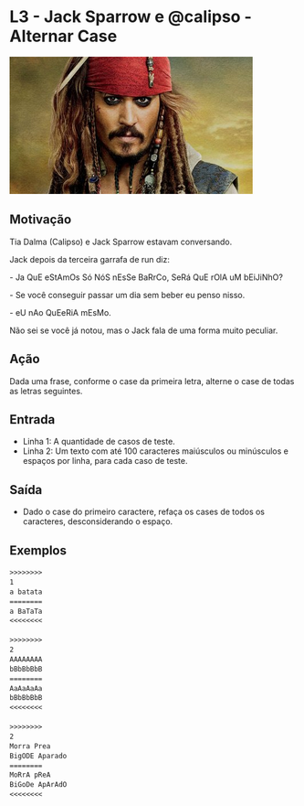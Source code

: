 # L3 - Jack Sparrow e @calipso - Alternar Case

![_](cover.jpg)

## Motivação

Tia Dalma (Calipso) e Jack Sparrow estavam conversando.

Jack depois da terceira garrafa de run diz:

\- Ja QuE eStAmOs Só NóS nEsSe BaRrCo, SeRá QuE rOlA uM bEiJiNhO?

\- Se você conseguir passar um dia sem beber eu penso nisso.

\- eU nAo QuEeRiA mEsMo.

Não sei se você já notou, mas o Jack fala de uma forma muito peculiar.

## Ação

Dada uma frase, conforme o case da primeira letra, alterne o case de todas as letras seguintes.

## Entrada

* Linha 1: A quantidade de casos de teste.
* Linha 2: Um texto com até 100 caracteres maiúsculos ou minúsculos e espaços por linha, para cada caso de teste.

## Saída

* Dado o case do primeiro caractere, refaça os cases de todos os caracteres, desconsiderando o espaço.

## Exemplos

``` txt
>>>>>>>>
1
a batata
========
a BaTaTa
<<<<<<<<

>>>>>>>>
2
AAAAAAAA
bBbBbBbB
========
AaAaAaAa
bBbBbBbB
<<<<<<<<

>>>>>>>>
2
Morra Prea
BigODE Aparado
========
MoRrA pReA
BiGoDe ApArAdO
<<<<<<<<
```
